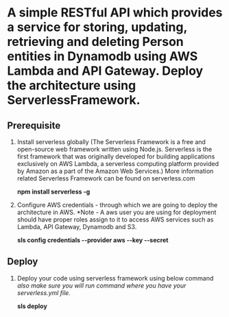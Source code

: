 # A simple RESTful API which provides a service for storing, updating, retrieving and deleting Person entities in Dynamodb using AWS Lambda and API Gateway. Deploy the architecture using ServerlessFramework.

## Prerequisite 

1. Install serverless globally (The Serverless Framework is a free and open-source web framework written using Node.js. Serverless is the first framework that was originally developed for building applications exclusively on AWS Lambda, a serverless computing platform provided by Amazon as a part of the Amazon Web Services.)
    More information related Serverless Framework can be found on serverless.com
    
    **npm install serverless -g**

2. Configure AWS credentials - through which we are going to deploy the architecture in AWS.
    *Note - A aws user you are using for deployment should have proper roles assign to it to access AWS services such as Lambda, API Gateway, Dynamodb and S3.
    
    **sls config credentials --provider aws --key <Access key ID> --secret <Secret access key>**


## Deploy
 1.  Deploy your code using serverless framework using below command *also make sure you will run command where you have your serverless.yml file.*
 
     **sls deploy**
